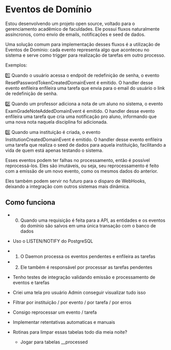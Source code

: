 # Eventos de Domínio

Estou desenvolvendo um projeto open source, voltado para o gerenciamento acadêmico de faculdades. Ele possui fluxos naturalmente assíncronos, como envio de emails, notificações e seed de dados.

Uma solução comum para implementação desses fluxos é a utilização de Eventos de Domínio: cada evento representa algo que aconteceu no sistema e serve como trigger para realização de tarefas em outro processo.

Exemplos:

1️⃣ Quando o usuário acessa o endpoit de redefinição de senha, o evento ResetPasswordTokenCreatedDomainEvent é emitido.
O handler desse evento enfileira enfileira uma tarefa que envia para o email do usuário o link de redefinição de senha.

2️⃣ Quando um professor adiciona a nota de um aluno no sistema, o evento ExamGradeNoteAddedDomainEvent é emitido.
O handler desse evento enfileira uma tarefa que cria uma notificação pro aluno, informando que uma nova nota naquela disciplina foi adicionada.

3️⃣ Quando uma instituição é criada, o evento InstitutionCreatedDomainEvent é emitido.
O handler desse evento enfileira uma tarefa que realiza o seed de dados para aquela instituição, facilitando a vida de quem está apenas testando o sistema.

Esses eventos podem ter falhas no processamento, então é possível reprocessá-los. Eles são imutáveis, ou seja, seu reprocessamento é feito com a emissão de um novo evento, como os mesmos dados do anterior.

Eles também podem servir no futuro para o disparo de WebHooks, deixando a integração com outros sistemas mais dinâmica.

## Como funciona

- 0. Quando uma requisição é feita para a API, as entidades e os eventos do domínio são salvos em uma única transação com o banco de dados
- Uso o LISTEN/NOTIFY do PostgreSQL
- 1. O Daemon processa os eventos pendentes e enfileira as tarefas
- 2. Ele também é responsável por processar as tarefas pendentes

- Tenho testes de integração validando emissão e processamento de eventos e tarefas
- Criei uma tela pro usuário Admin conseguir visualizar tudo isso


- Filtrar por instituição / por evento / por tarefa / por erros
- Consigo reprocessar um evento / tarefa

- Implementar retentativas automaticas e manuais

- Rotinas para limpar essas tabelas todo dia meia noite?
    - Jogar para tabelas __processed


